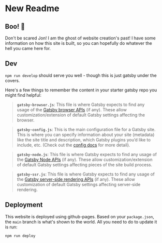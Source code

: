 # New Readme

## Boo! 👻

Don't be scared Jon! I am the ghost of website creation's past! I have some information on how this site is built, so you can hopefully do whatever the hell you came here for.

## Dev

`npm run develop` should serve you well - though this is just gatsby under the covers.

Here's a few things to remember the content in your starter gatsby repo you might find helpful:

> **`gatsby-browser.js`**: This file is where Gatsby expects to find any usage of the [Gatsby browser APIs](https://www.gatsbyjs.com/docs/browser-apis/) (if any). These allow customization/extension of default Gatsby settings affecting the browser.

> **`gatsby-config.js`**: This is the main configuration file for a Gatsby site. This is where you can specify information about your site (metadata) like the site title and description, which Gatsby plugins you’d like to include, etc. (Check out the [config docs](https://www.gatsbyjs.com/docs/gatsby-config/) for more detail).

> **`gatsby-node.js`**: This file is where Gatsby expects to find any usage of the [Gatsby Node APIs](https://www.gatsbyjs.com/docs/node-apis/) (if any). These allow customization/extension of default Gatsby settings affecting pieces of the site build process.

> **`gatsby-ssr.js`**: This file is where Gatsby expects to find any usage of the [Gatsby server-side rendering APIs](https://www.gatsbyjs.com/docs/ssr-apis/) (if any). These allow customization of default Gatsby settings affecting server-side rendering.

## Deployment

This website is deployed using github-pages. Based on your `package.json`, the `main` branch is what's shown to the world. All you need to do to update it is run:

`npm run deploy`

